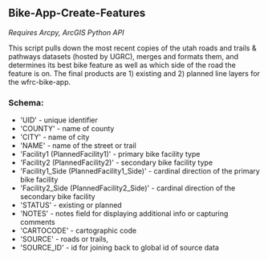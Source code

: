 ## Bike-App-Create-Features

*Requires Arcpy, ArcGIS Python API*

This script pulls down the most recent copies of the utah roads and 
trails & pathways datasets (hosted by UGRC), merges and formats them, 
and determines its best bike feature as well as which side of the 
road the feature is on. The final products are 1) existing and 
2) planned line layers for the wfrc-bike-app.

### Schema:
- 'UID' - unique identifier
- 'COUNTY' - name of county
- 'CITY' - name of city
- 'NAME' - name of the street or trail
- 'Facility1 (PlannedFacility1)'  - primary bike facility type
- 'Facility2 (PlannedFacility2)' - secondary bike facility type
- 'Facility1_Side (PlannedFacility1_Side)' - cardinal direction of the primary bike facility
- 'Facility2_Side (PlannedFacility2_Side)' - cardinal direction of the secondary bike facility
- 'STATUS' - existing or planned
- 'NOTES' - notes field for displaying additional info or capturing comments
- 'CARTOCODE' - cartographic code
- 'SOURCE' - roads or trails,
- 'SOURCE_ID' - id for joining back to global id of source data
